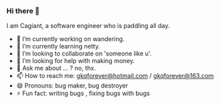 ### Hi there 👋
I am Cagiant, a software engineer who is paddling all day.

- 🔭 I’m currently working on wandering.
- 🌱 I’m currently learning netty.
- 👯 I’m looking to collaborate on 'someone like u'.
- 🤔 I’m looking for help with making money.
- 💬 Ask me about ... ? no, thx.
- 📫 How to reach me: gkqforever@hotmail.com / gkqforever@163.com
- 😄 Pronouns: bug maker, bug destroyer
- ⚡ Fun fact: writing bugs , fixing bugs with bugs
